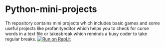 # Python-mini-projects
Th repository contains mini projects which includes basic games and some useful projects like profanityeditor which helps you to check for curse words in a text file or takeabreak which reminds a busy coder to take regular breaks.
[![Run on Repl.it](https://repl.it/badge/github/ashwanijha04/Python-mini-projects)](https://repl.it/github/ashwanijha04/Python-mini-projects)



